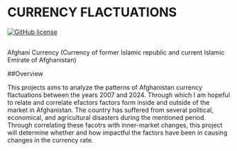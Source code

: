 <h1>CURRENCY FLACTUATIONS</h1>
<a href="https://github.com/djeada/Data-Structures/blob/master/LICENSE"><img alt="GitHub license" src="https://img.shields.io/github/license/djeada/Data-Structures"></a>
<h2></h2>Afghani Currency (Currency of former Islamic republic and current Islamic Emirate of Afghanistan)</h2>


##Overview

This projects aims to analyze the patterns of Afghanistan currency flactuations between the years 2007 and 2024. Through which I am hopeful to relate and correlate efactors factors form inside and outside of the market in Afghanistan. The country has suffered from several political, economical, and agricultural disasters during the mentioned period. Through correlating these facotrs with inner-market changes, this project will determine whether and how impactful the factors have been in causing changes in the currency rate.
